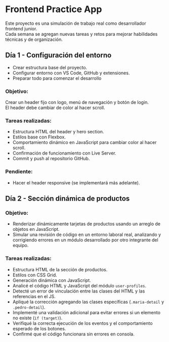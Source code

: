 # Frontend Practice App

Este proyecto es una simulación de trabajo real como desarrollador frontend junior.  
Cada semana se agregan nuevas tareas y retos para mejorar habilidades técnicas y de organización.

## Día 1 - Configuración del entorno
- Crear estructura base del proyecto.
- Configurar entorno con VS Code, GitHub y extensiones.
- Preparar todo para comenzar el desarrollo

### Objetivo:
Crear un header fijo con logo, menú de navegación y botón de login.  
El header debe cambiar de color al hacer scroll.

### Tareas realizadas:
- Estructura HTML del header y hero section.
- Estilos base con Flexbox.
- Comportamiento dinámico en JavaScript para cambiar color al hacer scroll.
- Confirmación de funcionamiento con Live Server.
- Commit y push al repositorio GitHub.

### Pendiente:
- Hacer el header responsive (se implementará más adelante).

## Día 2 - Sección dinámica de productos

### Objetivo:
- Renderizar dinámicamente tarjetas de productos usando un arreglo de objetos en JavaScript.
- Simular una revisión de código en un entorno laboral real, analizando y corrigiendo errores en un módulo desarrollado por otro integrante del equipo.

### Tareas realizadas:
- Estructura HTML de la sección de productos.
- Estilos con CSS Grid.
- Generación dinámica con JavaScript.
- Analicé el código HTML y JavaScript del módulo `user-profiles`.
- Detecté un error de vinculación entre las clases del HTML y las referencias en el JS.
- Apliqué la corrección agregando las clases específicas (`.maria-detail` y `.pedro-detail`).
- Implementé una validación adicional para evitar errores si un elemento no existe (`if (target)`).
- Verifiqué la correcta ejecución de los eventos y el comportamiento esperado de los botones.
- Confirmé que el código funcionara sin errores en consola.